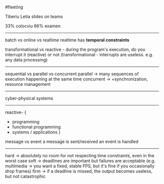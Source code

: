 #fleeting 

Tiberiu Letia
slides on teams

33% colocviu
66% examen

---

batch vs online vs realtime
realtime has **temporal constraints**

transformational vs reactive - during the program's execution, do you interrupt it (reactive) or not (transformational - interrupts are useless. e.g. any data processing)

---

sequential vs parallel vs concurrent
parallel -> many sequences of execution happening at the same time
concurrent -> +synchronization, resource management

---

cyber-physical systems

---

reactive- {
- programming
- functional programming
- systems / applications
}

message vs event
a message is sent/received
an event is handled

---

hard -> absolutely no room for not respecting time constraints, even in the worst case
soft -> deadlines are important but failures are acceptable (e.g. multimedia -> you want a fixed, stable FPS, but it's fine if you occasionally drop frames)
firm -> if a deadline is missed, the output becomes useless, but not catastrophic

